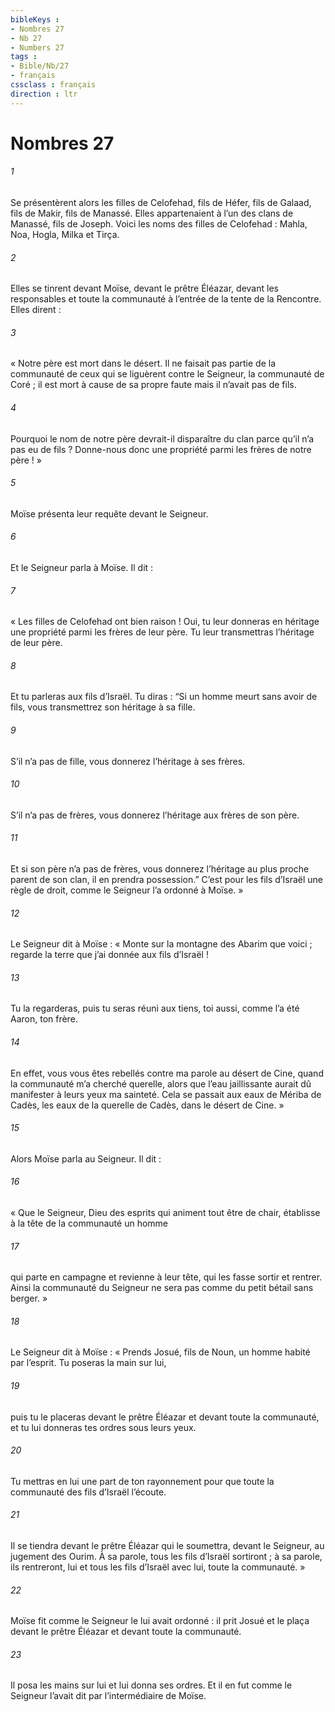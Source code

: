 ```yaml
---
bibleKeys : 
- Nombres 27
- Nb 27
- Numbers 27
tags : 
- Bible/Nb/27
- français
cssclass : français
direction : ltr
---
```


# Nombres 27

###### 1
Se présentèrent alors les filles de Celofehad, fils de Héfer, fils de Galaad, fils de Makir, fils de Manassé. Elles appartenaient à l’un des clans de Manassé, fils de Joseph. Voici les noms des filles de Celofehad : Mahla, Noa, Hogla, Milka et Tirça.
###### 2
Elles se tinrent devant Moïse, devant le prêtre Éléazar, devant les responsables et toute la communauté à l’entrée de la tente de la Rencontre. Elles dirent :
###### 3
« Notre père est mort dans le désert. Il ne faisait pas partie de la communauté de ceux qui se liguèrent contre le Seigneur, la communauté de Coré ; il est mort à cause de sa propre faute mais il n’avait pas de fils.
###### 4
Pourquoi le nom de notre père devrait-il disparaître du clan parce qu’il n’a pas eu de fils ? Donne-nous donc une propriété parmi les frères de notre père ! »
###### 5
Moïse présenta leur requête devant le Seigneur.
###### 6
Et le Seigneur parla à Moïse. Il dit :
###### 7
« Les filles de Celofehad ont bien raison ! Oui, tu leur donneras en héritage une propriété parmi les frères de leur père. Tu leur transmettras l’héritage de leur père.
###### 8
Et tu parleras aux fils d’Israël. Tu diras : “Si un homme meurt sans avoir de fils, vous transmettrez son héritage à sa fille.
###### 9
S’il n’a pas de fille, vous donnerez l’héritage à ses frères.
###### 10
S’il n’a pas de frères, vous donnerez l’héritage aux frères de son père.
###### 11
Et si son père n’a pas de frères, vous donnerez l’héritage au plus proche parent de son clan, il en prendra possession.” C’est pour les fils d’Israël une règle de droit, comme le Seigneur l’a ordonné à Moïse. »
###### 12
Le Seigneur dit à Moïse : « Monte sur la montagne des Abarim que voici ; regarde la terre que j’ai donnée aux fils d’Israël !
###### 13
Tu la regarderas, puis tu seras réuni aux tiens, toi aussi, comme l’a été Aaron, ton frère.
###### 14
En effet, vous vous êtes rebellés contre ma parole au désert de Cine, quand la communauté m’a cherché querelle, alors que l’eau jaillissante aurait dû manifester à leurs yeux ma sainteté. Cela se passait aux eaux de Mériba de Cadès, les eaux de la querelle de Cadès, dans le désert de Cine. »
###### 15
Alors Moïse parla au Seigneur. Il dit :
###### 16
« Que le Seigneur, Dieu des esprits qui animent tout être de chair, établisse à la tête de la communauté un homme
###### 17
qui parte en campagne et revienne à leur tête, qui les fasse sortir et rentrer. Ainsi la communauté du Seigneur ne sera pas comme du petit bétail sans berger. »
###### 18
Le Seigneur dit à Moïse : « Prends Josué, fils de Noun, un homme habité par l’esprit. Tu poseras la main sur lui,
###### 19
puis tu le placeras devant le prêtre Éléazar et devant toute la communauté, et tu lui donneras tes ordres sous leurs yeux.
###### 20
Tu mettras en lui une part de ton rayonnement pour que toute la communauté des fils d’Israël l’écoute.
###### 21
Il se tiendra devant le prêtre Éléazar qui le soumettra, devant le Seigneur, au jugement des Ourim. À sa parole, tous les fils d’Israël sortiront ; à sa parole, ils rentreront, lui et tous les fils d’Israël avec lui, toute la communauté. »
###### 22
Moïse fit comme le Seigneur le lui avait ordonné : il prit Josué et le plaça devant le prêtre Éléazar et devant toute la communauté.
###### 23
Il posa les mains sur lui et lui donna ses ordres. Et il en fut comme le Seigneur l’avait dit par l’intermédiaire de Moïse.
